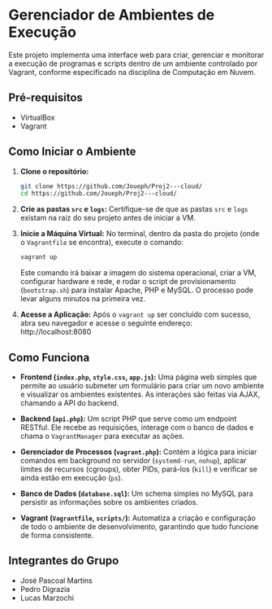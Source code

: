 # Gerenciador de Ambientes de Execução

Este projeto implementa uma interface web para criar, gerenciar e monitorar a execução de programas e scripts dentro de um ambiente controlado por Vagrant, conforme especificado na disciplina de Computação em Nuvem.

## Pré-requisitos

*   VirtualBox
*   Vagrant

## Como Iniciar o Ambiente

1.  **Clone o repositório:**
    ```bash
    git clone https://github.com/Joueph/Proj2---cloud/
    cd https://github.com/Joueph/Proj2---cloud/
    ```

2.  **Crie as pastas `src` e `logs`:**
    Certifique-se de que as pastas `src` e `logs` existam na raiz do seu projeto antes de iniciar a VM.

3.  **Inicie a Máquina Virtual:**
    No terminal, dentro da pasta do projeto (onde o `Vagrantfile` se encontra), execute o comando:
    ```bash
    vagrant up
    ```
    Este comando irá baixar a imagem do sistema operacional, criar a VM, configurar hardware e rede, e rodar o script de provisionamento (`bootstrap.sh`) para instalar Apache, PHP e MySQL. O processo pode levar alguns minutos na primeira vez.

4.  **Acesse a Aplicação:**
    Após o `vagrant up` ser concluído com sucesso, abra seu navegador e acesse o seguinte endereço:
    http://localhost:8080

## Como Funciona

*   **Frontend (`index.php`, `style.css`, `app.js`):** Uma página web simples que permite ao usuário submeter um formulário para criar um novo ambiente e visualizar os ambientes existentes. As interações são feitas via AJAX, chamando a API do backend.

*   **Backend (`api.php`):** Um script PHP que serve como um endpoint RESTful. Ele recebe as requisições, interage com o banco de dados e chama o `VagrantManager` para executar as ações.

*   **Gerenciador de Processos (`vagrant.php`):** Contém a lógica para iniciar comandos em background no servidor (`systemd-run`, `nohup`), aplicar limites de recursos (cgroups), obter PIDs, pará-los (`kill`) e verificar se ainda estão em execução (`ps`).

*   **Banco de Dados (`database.sql`):** Um schema simples no MySQL para persistir as informações sobre os ambientes criados.

*   **Vagrant (`Vagrantfile`, `scripts/`):** Automatiza a criação e configuração de todo o ambiente de desenvolvimento, garantindo que tudo funcione de forma consistente.

## Integrantes do Grupo

*   José Pascoal Martins
*   Pedro Digrazia
*   Lucas Marzochi
